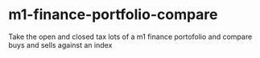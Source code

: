 # m1-finance-portfolio-compare
Take the open and closed tax lots of a m1 finance portofolio and compare buys and sells against an index
